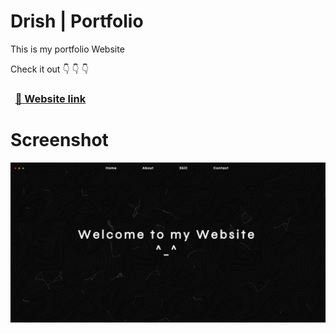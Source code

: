 # Drish | Portfolio

This is my portfolio Website

Check it out 👇
             👇
             👇

### &nbsp; [🔗 Website link](https://drish-xd.is-a.dev/)

# Screenshot 

![Screenshot](https://github.com/Drish-xD/Drish-xD.github.io/blob/main/Assets/Images/Screenshot.png)
